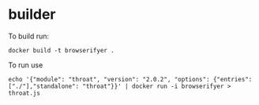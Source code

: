 # builder

To build run:

```
docker build -t browserifyer .
```

To run use

```
echo '{"module": "throat", "version": "2.0.2", "options": {"entries": ["./"],"standalone": "throat"}}' | docker run -i browserifyer > throat.js
```
